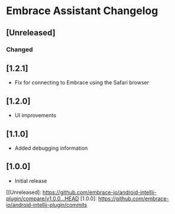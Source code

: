 # Embrace Assistant Changelog

## [Unreleased]
### Changed

## [1.2.1]
- Fix for connecting to Embrace using the Safari browser

## [1.2.0]
- UI improvements

## [1.1.0]
- Added debugging information

## [1.0.0]
- Initial release

[[Unreleased]: https://github.com/embrace-io/android-intellij-plugin/compare/v1.0.0...HEAD
[1.0.0]: https://github.com/embrace-io/android-intellij-plugin/commits
